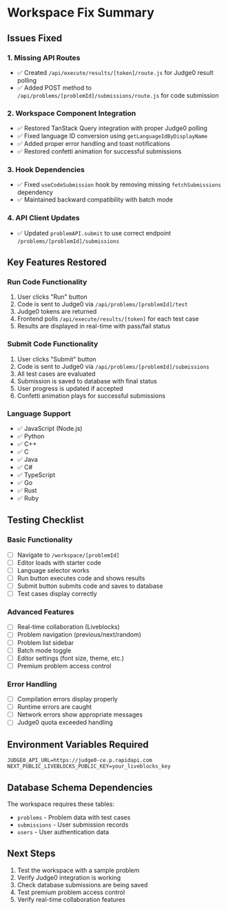 # Workspace Fix Summary

## Issues Fixed

### 1. Missing API Routes

- ✅ Created `/api/execute/results/[token]/route.js` for Judge0 result polling
- ✅ Added POST method to `/api/problems/[problemId]/submissions/route.js` for code submission

### 2. Workspace Component Integration

- ✅ Restored TanStack Query integration with proper Judge0 polling
- ✅ Fixed language ID conversion using `getLanguageIdByDisplayName`
- ✅ Added proper error handling and toast notifications
- ✅ Restored confetti animation for successful submissions

### 3. Hook Dependencies

- ✅ Fixed `useCodeSubmission` hook by removing missing `fetchSubmissions` dependency
- ✅ Maintained backward compatibility with batch mode

### 4. API Client Updates

- ✅ Updated `problemAPI.submit` to use correct endpoint `/problems/[problemId]/submissions`

## Key Features Restored

### Run Code Functionality

1. User clicks "Run" button
2. Code is sent to Judge0 via `/api/problems/[problemId]/test`
3. Judge0 tokens are returned
4. Frontend polls `/api/execute/results/[token]` for each test case
5. Results are displayed in real-time with pass/fail status

### Submit Code Functionality

1. User clicks "Submit" button
2. Code is sent to Judge0 via `/api/problems/[problemId]/submissions`
3. All test cases are evaluated
4. Submission is saved to database with final status
5. User progress is updated if accepted
6. Confetti animation plays for successful submissions

### Language Support

- ✅ JavaScript (Node.js)
- ✅ Python
- ✅ C++
- ✅ C
- ✅ Java
- ✅ C#
- ✅ TypeScript
- ✅ Go
- ✅ Rust
- ✅ Ruby

## Testing Checklist

### Basic Functionality

- [ ] Navigate to `/workspace/[problemId]`
- [ ] Editor loads with starter code
- [ ] Language selector works
- [ ] Run button executes code and shows results
- [ ] Submit button submits code and saves to database
- [ ] Test cases display correctly

### Advanced Features

- [ ] Real-time collaboration (Liveblocks)
- [ ] Problem navigation (previous/next/random)
- [ ] Problem list sidebar
- [ ] Batch mode toggle
- [ ] Editor settings (font size, theme, etc.)
- [ ] Premium problem access control

### Error Handling

- [ ] Compilation errors display properly
- [ ] Runtime errors are caught
- [ ] Network errors show appropriate messages
- [ ] Judge0 quota exceeded handling

## Environment Variables Required

```env
JUDGE0_API_URL=https://judge0-ce.p.rapidapi.com
NEXT_PUBLIC_LIVEBLOCKS_PUBLIC_KEY=your_liveblocks_key
```

## Database Schema Dependencies

The workspace requires these tables:

- `problems` - Problem data with test cases
- `submissions` - User submission records
- `users` - User authentication data

## Next Steps

1. Test the workspace with a sample problem
2. Verify Judge0 integration is working
3. Check database submissions are being saved
4. Test premium problem access control
5. Verify real-time collaboration features
